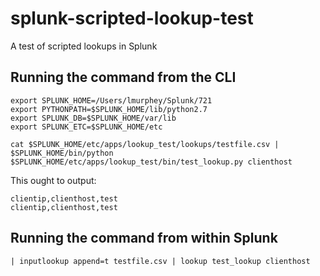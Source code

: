 # splunk-scripted-lookup-test
A test of scripted lookups in Splunk


## Running the command from the CLI

    export SPLUNK_HOME=/Users/lmurphey/Splunk/721
    export PYTHONPATH=$SPLUNK_HOME/lib/python2.7
    export SPLUNK_DB=$SPLUNK_HOME/var/lib
    export SPLUNK_ETC=$SPLUNK_HOME/etc

    cat $SPLUNK_HOME/etc/apps/lookup_test/lookups/testfile.csv | $SPLUNK_HOME/bin/python $SPLUNK_HOME/etc/apps/lookup_test/bin/test_lookup.py clienthost

This ought to output:

    clientip,clienthost,test
    clientip,clienthost,test

## Running the command from within Splunk

    | inputlookup append=t testfile.csv | lookup test_lookup clienthost